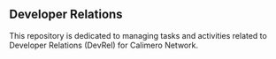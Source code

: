 ## Developer Relations

This repository is dedicated to managing tasks and activities related to Developer Relations (DevRel) for Calimero Network.

